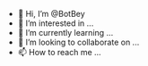 - 👋 Hi, I’m @BotBey
- 👀 I’m interested in ...
- 🌱 I’m currently learning ...
- 💞️ I’m looking to collaborate on ...
- 📫 How to reach me ...

<!---
BotBey/BotBey is a ✨ special ✨ repository because its `README.md` (this file) appears on your GitHub profile.
You can click the Preview link to take a look at your changes.
--->
